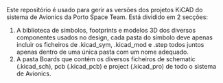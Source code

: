 Este repositório é usado para gerir as versões dos projetos KiCAD do sistema de Avionics da Porto Space Team.
Está dividido em 2 secções: 
  1. A biblioteca de símbolos, footprints e modelos 3D dos diversos componentes usados no design, cada pasta do símbolo deve apenas incluir os ficheiros de .kicad_sym, .kicad_mod e .step todos juntos apenas dentro de uma única pasta com um nome adequado.
  2. A pasta Boards que contém os diversos ficheiros de schematic (.kicad_sch), pcb (.kicad_pcb) e project (.kicad_pro) de todo o sistema de Avionics.
